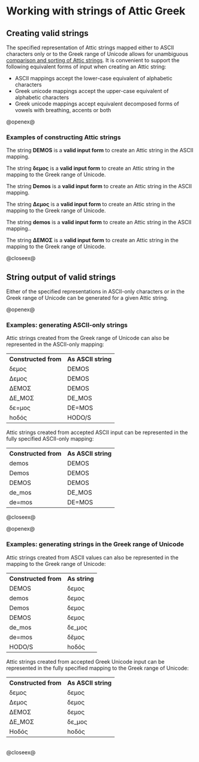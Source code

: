 # Working with strings of Attic Greek

[$PROFILE$]: extended


## Creating valid strings

The specified representation of Attic strings mapped either to ASCII characters only or to the Greek range of Unicode allows for unambiguous [comparison and sorting of Attic strings](AtticSort.html).  It is convenient to support the following equivalent forms of input when creating an Attic string:

- ASCII mappings accept the lower-case equivalent of alphabetic characters
- Greek unicode mappings accept the upper-case equivalent of alphabetic characters
- Greek unicode mappings accept equivalent decomposed forms of vowels with breathing, accents or both




@openex@

### Examples of constructing Attic strings

The string <strong concordion:set="#src">DEMOS</strong> is a <strong concordion:assertTrue="isValidString(#src)">valid input form</strong> to create an Attic string in the ASCII mapping.

The string <strong concordion:set="#src">δεμος</strong> is a <strong concordion:assertTrue="isValidUString(#src)">valid input form</strong> to create an Attic string in the mapping to the Greek range of Unicode.

The string <strong concordion:set="#src">Demos</strong> is a <strong concordion:assertTrue="isValidString(#src)">valid input form</strong> to create an Attic string in the ASCII mapping.

The string <strong concordion:set="#src">Δεμος</strong> is a <strong concordion:assertTrue="isValidUString(#src)">valid input form</strong> to create an Attic string in the mapping to the Greek range of Unicode.


The string <strong concordion:set="#src">demos</strong> is a <strong concordion:assertTrue="isValidString(#src)">valid input form</strong> to create an Attic string in the ASCII mapping..

The string <strong concordion:set="#src">ΔΕΜΟΣ</strong> is a <strong concordion:assertTrue="isValidUString(#src)">valid input form</strong> to create an Attic string in the mapping to the Greek range of Unicode.


@closeex@



## String output of valid strings

Either of the specified representations in ASCII-only characters or in the Greek range of Unicode
can be generated for a given Attic string.


@openex@

### Examples: generating ASCII-only strings

Attic strings created from the Greek range of Unicode can also be represented in the ASCII-only mapping:

<table concordion:execute="#result = asciiForU(#src)">

<tr>
   <th concordion:set="#src">Constructed from</th>
  <th concordion:assertEquals="#result">As ASCII string</th>
</tr>
<tr><td>δεμος</td><td>DEMOS</td></tr>
<tr><td>Δεμος</td><td>DEMOS</td></tr>
<tr><td>ΔΕΜΟΣ</td><td>DEMOS</td></tr>
<tr><td>ΔΕ_ΜΟΣ</td><td>DE_MOS</td></tr>
<tr><td>δε=μος</td><td>DE=MOS</td></tr>
<tr><td>hοδός</td><td>HODO/S</td></tr>
</table>

Attic strings created from accepted ASCII input can be represented in the fully specified ASCII-only mapping:

<table concordion:execute="#result = regularAscii(#src)">

<tr>
   <th concordion:set="#src">Constructed from</th>
  <th concordion:assertEquals="#result">As ASCII string</th>
</tr>
<tr><td>demos</td><td>DEMOS</td></tr>
<tr><td>Demos</td><td>DEMOS</td></tr>
<tr><td>DEMOS</td><td>DEMOS</td></tr>
<tr><td>de_mos</td><td>DE_MOS</td></tr>
<tr><td>de=mos</td><td>DE=MOS</td></tr>
</table>

@closeex@



@openex@

### Examples: generating strings in the Greek range of Unicode


Attic strings created from ASCII values can also be represented in the mapping to the Greek range of Unicode:

<table concordion:execute="#result = uForAscii(#src)">

<tr>
   <th concordion:set="#src">Constructed from</th>
  <th concordion:assertEquals="#result">As string</th>
</tr>
<tr><td>DEMOS</td><td>δεμος</td></tr>
<tr><td>demos</td><td>δεμος</td></tr>
<tr><td>Demos</td><td>δεμος</td></tr>
<tr><td>DEMOS</td><td>δεμος</td></tr>
<tr><td>de_mos</td><td>δε_μος</td></tr>
<tr><td>de=mos</td><td>δε͂μος</td></tr>
<tr><td>HODO/S</td><td>hοδός</td></tr>
</table>

Attic strings created from accepted Greek Unicode input can be represented in the fully specified mapping to the Greek range of Unicode:

<table concordion:execute="#result = regularUcode(#src)">

<tr>
   <th concordion:set="#src">Constructed from</th>
  <th concordion:assertEquals="#result">As ASCII string</th>
</tr>
<tr><td>δεμος</td><td>δεμος</td></tr>
<tr><td>Δεμος</td><td>δεμος</td></tr>
<tr><td>ΔΕΜΟΣ</td><td>δεμος</td></tr>
<tr><td>ΔΕ_ΜΟΣ</td><td>δε_μος</td></tr>
<tr><td>Hοδός</td><td>hοδός</td></tr>


</table>

<table>
</table>



@closeex@
